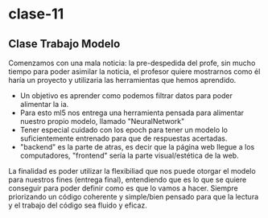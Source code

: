# clase-11
## Clase Trabajo Modelo
Comenzamos con una mala noticia: la pre-despedida del profe, sin mucho tiempo para poder asimilar la noticia, el profesor quiere mostrarnos como él haría un proyecto y utilizaria las herramientas que hemos aprendido.

* Un objetivo es aprender como podemos filtrar datos para poder alimentar la ia.
* Para esto ml5 nos entrega una herramienta pensada para alimentar nuestro propio modelo, llamado "NeuralNetwork"
* Tener especial cuidado con los epoch para tener un modelo lo suficientemente entrenado para que de respuestas acertadas.
* "backend" es la parte de atras, es decir que la página web llegue a los computadores, "frontend" sería la parte visual/estética de la web.

La finalidad es poder utilizar la flexibiliad que nos puede otorgar el modelo para nuestros fines (entrega final), entendiendo que es lo que se quiere conseguir para poder definir como es que lo vamos a hacer. Siempre priorizando un código coherente y simple/bien pensado para que la lectura y el trabajo del código sea fluido y eficaz.
